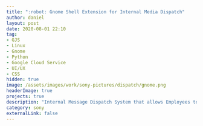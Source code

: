```yaml
---
title: ":robot: Gnome Shell Extension for Internal Media Dispatch"
author: daniel
layout: post
date: 2020-08-01 22:10
tag: 
- GJS
- Linux
- Gnome
- Python
- Google Cloud Service
- UI/UX
- CSS
hidden: true
image: /assets/images/work/sony-pictures/dispatch/gnome.png
headerImage: true
projects: true
description: "Internal Message Dispatch System that allows Employees to Send Media/Notes"
category: sony
externalLink: false
---
```

